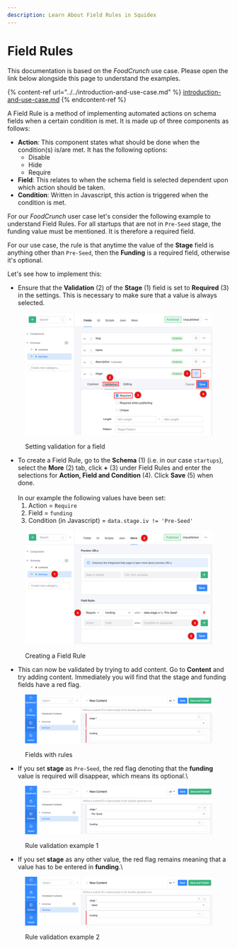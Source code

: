 ```yaml
---
description: Learn About Field Rules in Squidex
---
```


# Field Rules

This documentation is based on the _FoodCrunch_ use case. Please open the link below alongside this page to understand the examples.

{% content-ref url="../../introduction-and-use-case.md" %}
[introduction-and-use-case.md](../../introduction-and-use-case.md)
{% endcontent-ref %}

A Field Rule is a method of implementing automated actions on schema fields when a certain condition is met. It is made up of three components as follows:

* **Action**: This component states what should be done when the condition(s) is/are met. It has the following options:
  * Disable
  * Hide
  * Require
* **Field**: This relates to when the schema field is selected dependent upon which action should be taken.
* **Condition**: Written in Javascript, this action is triggered when the condition is met.

For our _FoodCrunch_ user case let's consider the following example to understand Field Rules. For all startups that are not in `Pre-Seed` stage, the funding value must be mentioned. It is therefore a required field.

For our use case, the rule is that anytime the value of the **Stage** field is anything other than `Pre-Seed`, then the **Funding** is a required field, otherwise it's optional.&#x20;

Let's see how to implement this:

* Ensure that the **Validation** (2) of the **Stage** (1) field is set to **Required** (3) in the settings. This is necessary to make sure that a value is always selected.&#x20;

<figure><img src="../../../.gitbook/assets/2022-11-30_17-58.png" alt=""><figcaption><p>Setting validation for a field</p></figcaption></figure>

* To create a Field Rule, go to the **Schema** (1) (i.e. in our case `startups`), select the **More** (2) tab, click **+** (3) under Field Rules and enter the selections for **Action, Field and Condition** (4). Click **Save** (5) when done.\
  \
  In our example the following values have been set:
  1. Action = `Require`
  2. Field = `funding`
  3. Condition (in Javascript) = `data.stage.iv != 'Pre-Seed'`

<figure><img src="../../../.gitbook/assets/2022-11-30_18-06.png" alt=""><figcaption><p>Creating a Field Rule</p></figcaption></figure>

* This can now be validated by trying to add content. Go to **Content** and try adding content. Immediately you will find that the stage and funding fields have a red flag.

<figure><img src="../../../.gitbook/assets/2022-11-30_18-28.png" alt=""><figcaption><p>Fields with rules</p></figcaption></figure>

* If you set **stage** as `Pre-Seed`, the red flag denoting that the **funding** value is required will disappear, which means its optional.\


<figure><img src="../../../.gitbook/assets/2022-11-30_18-29.png" alt=""><figcaption><p>Rule validation example 1</p></figcaption></figure>

* If you set **stage** as any other value, the red flag remains meaning that a value has to be entered in **funding**.\


<figure><img src="../../../.gitbook/assets/2022-11-30_18-29_1.png" alt=""><figcaption><p>Rule validation example 2</p></figcaption></figure>

